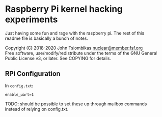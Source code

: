 Raspberry Pi kernel hacking experiments
=======================================
Just having some fun and rage with the raspberry pi. The rest of this readme
file is basically a bunch of notes.

Copyright (C) 2018-2020 John Tsiombikas <nuclear@member.fsf.org>  
Free software, use/modify/redistribute under the terms of the GNU General Public
License v3, or later. See COPYING for details.

RPi Configuration
-----------------
In `config.txt`:

    enable_uart=1

TODO: should be possible to set these up through mailbox commands instead of
  relying on config.txt.
